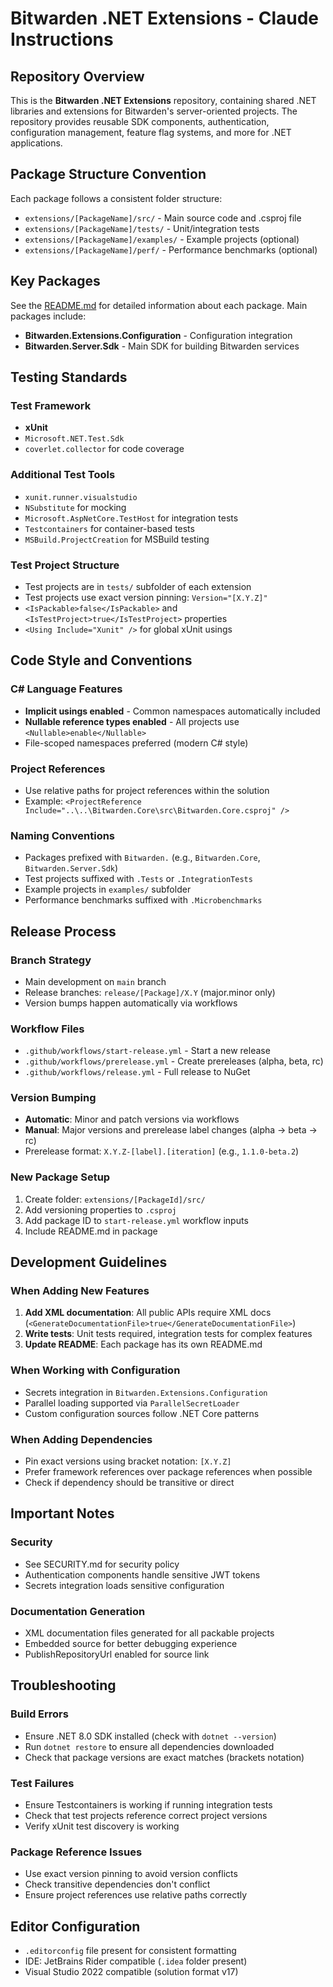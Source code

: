 # Bitwarden .NET Extensions - Claude Instructions

## Repository Overview

This is the **Bitwarden .NET Extensions** repository, containing shared .NET libraries and extensions for Bitwarden's server-oriented projects. The repository provides reusable SDK components, authentication, configuration management, feature flag systems, and more for .NET applications.

## Package Structure Convention

Each package follows a consistent folder structure:

-   `extensions/[PackageName]/src/` - Main source code and .csproj file
-   `extensions/[PackageName]/tests/` - Unit/integration tests
-   `extensions/[PackageName]/examples/` - Example projects (optional)
-   `extensions/[PackageName]/perf/` - Performance benchmarks (optional)

## Key Packages

See the [README.md](README.md) for detailed information about each package. Main packages include:

-   **Bitwarden.Extensions.Configuration** - Configuration integration
-   **Bitwarden.Server.Sdk** - Main SDK for building Bitwarden services

## Testing Standards

### Test Framework

-   **xUnit**
-   `Microsoft.NET.Test.Sdk`
-   `coverlet.collector` for code coverage

### Additional Test Tools

-   `xunit.runner.visualstudio`
-   `NSubstitute` for mocking
-   `Microsoft.AspNetCore.TestHost` for integration tests
-   `Testcontainers` for container-based tests
-   `MSBuild.ProjectCreation` for MSBuild testing

### Test Project Structure

-   Test projects are in `tests/` subfolder of each extension
-   Test projects use exact version pinning: `Version="[X.Y.Z]"`
-   `<IsPackable>false</IsPackable>` and `<IsTestProject>true</IsTestProject>` properties
-   `<Using Include="Xunit" />` for global xUnit usings

## Code Style and Conventions

### C# Language Features

-   **Implicit usings enabled** - Common namespaces automatically included
-   **Nullable reference types enabled** - All projects use `<Nullable>enable</Nullable>`
-   File-scoped namespaces preferred (modern C# style)

### Project References

-   Use relative paths for project references within the solution
-   Example: `<ProjectReference Include="..\..\Bitwarden.Core\src\Bitwarden.Core.csproj" />`

### Naming Conventions

-   Packages prefixed with `Bitwarden.` (e.g., `Bitwarden.Core`, `Bitwarden.Server.Sdk`)
-   Test projects suffixed with `.Tests` or `.IntegrationTests`
-   Example projects in `examples/` subfolder
-   Performance benchmarks suffixed with `.Microbenchmarks`

## Release Process

### Branch Strategy

-   Main development on `main` branch
-   Release branches: `release/[Package]/X.Y` (major.minor only)
-   Version bumps happen automatically via workflows

### Workflow Files

-   `.github/workflows/start-release.yml` - Start a new release
-   `.github/workflows/prerelease.yml` - Create prereleases (alpha, beta, rc)
-   `.github/workflows/release.yml` - Full release to NuGet

### Version Bumping

-   **Automatic**: Minor and patch versions via workflows
-   **Manual**: Major versions and prerelease label changes (alpha → beta → rc)
-   Prerelease format: `X.Y.Z-[label].[iteration]` (e.g., `1.1.0-beta.2`)

### New Package Setup

1. Create folder: `extensions/[PackageId]/src/`
2. Add versioning properties to `.csproj`
3. Add package ID to `start-release.yml` workflow inputs
4. Include README.md in package

## Development Guidelines

### When Adding New Features

1. **Add XML documentation**: All public APIs require XML docs (`<GenerateDocumentationFile>true</GenerateDocumentationFile>`)
2. **Write tests**: Unit tests required, integration tests for complex features
3. **Update README**: Each package has its own README.md

### When Working with Configuration

-   Secrets integration in `Bitwarden.Extensions.Configuration`
-   Parallel loading supported via `ParallelSecretLoader`
-   Custom configuration sources follow .NET Core patterns

### When Adding Dependencies

-   Pin exact versions using bracket notation: `[X.Y.Z]`
-   Prefer framework references over package references when possible
-   Check if dependency should be transitive or direct

## Important Notes

### Security

-   See SECURITY.md for security policy
-   Authentication components handle sensitive JWT tokens
-   Secrets integration loads sensitive configuration

### Documentation Generation

-   XML documentation files generated for all packable projects
-   Embedded source for better debugging experience
-   PublishRepositoryUrl enabled for source link

## Troubleshooting

### Build Errors

-   Ensure .NET 8.0 SDK installed (check with `dotnet --version`)
-   Run `dotnet restore` to ensure all dependencies downloaded
-   Check that package versions are exact matches (brackets notation)

### Test Failures

-   Ensure Testcontainers is working if running integration tests
-   Check that test projects reference correct project versions
-   Verify xUnit test discovery is working

### Package Reference Issues

-   Use exact version pinning to avoid version conflicts
-   Check transitive dependencies don't conflict
-   Ensure project references use relative paths correctly

## Editor Configuration

-   `.editorconfig` file present for consistent formatting
-   IDE: JetBrains Rider compatible (`.idea` folder present)
-   Visual Studio 2022 compatible (solution format v17)
